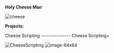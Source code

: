**Holy Cheese Man**

![cheese](https://github.com/user-attachments/assets/d0c1f9b2-9a9d-4c43-92bb-3c38a3d009cf)

**Projects:**

Cheese Scripting --------------- Cheese Scripting+

![CheeseScripting](https://github.com/user-attachments/assets/0bf9eb0a-7d73-4c8e-baca-341dd827a008) ![image-64x64](https://github.com/user-attachments/assets/34e34436-18b8-401e-a9c6-44e4f567be35)


